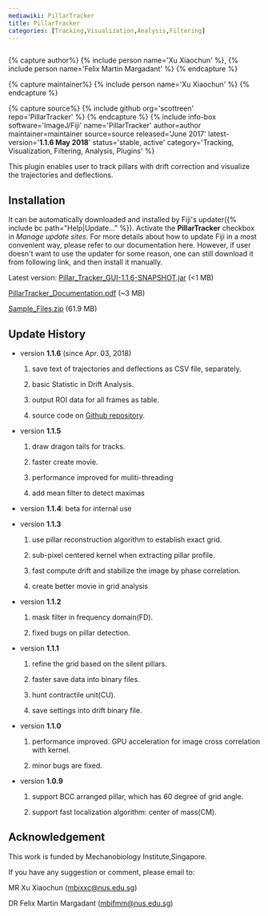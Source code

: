 ```yaml
---
mediawiki: PillarTracker
title: PillarTracker
categories: [Tracking,Visualization,Analysis,Filtering]
---
```


<div style="float:right;">


{% capture author%}
{% include person name='Xu Xiaochun' %}, {% include person name='Felix Martin Margadant' %}
{% endcapture %}

{% capture maintainer%}
{% include person name='Xu Xiaochun' %}
{% endcapture %}

{% capture source%}
{% include github org='scottreen' repo='PillarTracker' %}
{% endcapture %}
{% include info-box software='ImageJ/Fiji' name='PillarTracker' author=author maintainer=maintainer source=source released='June 2017' latest-version='**1.1.6 May 2018**' status='stable, active' category='Tracking, Visualization, Filtering, Analysis, Plugins' %}

</div>

This plugin enables user to track pillars with drift correction and visualize the trajectories and deflections.

## Installation

It can be automatically downloaded and installed by Fiji's updater({% include bc path="Help|Update..." %}). Activate the **PillarTracker** checkbox in *Manage update sites*. For more details about how to update Fiji in a most convenient way, please refer to our documentation here. However, if user doesn't want to use the updater for some reason, one can still download it from following link, and then install it manually.

Latest version: [Pillar_Tracker_GUI-1.1.6-SNAPSHOT.jar](https://github.com/scottreen/PillarTracker/releases/download/v1.1.6/Pillar_Tracker_GUI-1.1.6-SNAPSHOT.jar) (&lt;1 MB)

[PillarTracker_Documentation.pdf](https://github.com/scottreen/PillarTracker/releases/download/v1.1.6/documendation.pdf) (\~3 MB)

[Sample_Files.zip](https://drive.google.com/file/d/0B3hxvkn3VvhCYjFCaWx5dnNpSlE) (61.9 MB)

## Update History

- version **1.1.6** (since Apr. 03, 2018)

    1. save text of trajectories and deflections as CSV file, separately.

    2. basic Statistic in Drift Analysis.

    3. output ROI data for all frames as table.

    4. source code on [Github repository](https://github.com/scottreen/PillarTracker).

- version **1.1.5**
    1. draw dragon tails for tracks.

    2. faster create movie.

    3. performance improved for muliti-threading

    4. add mean filter to detect maximas

- version **1.1.4**: beta for internal use

- version **1.1.3**
    1. use pillar reconstruction algorithm to establish exact grid.

    2. sub-pixel centered kernel when extracting pillar profile.

    3. fast compute drift and stabilize the image by phase correlation. 

    4. create better movie in grid analysis

- version **1.1.2**
    1. mask filter in frequency domain(FD).

    2. fixed bugs on pillar detection.

- version **1.1.1**
    1. refine the grid based on the silent pillars.

    2. faster save data into binary files.

    3. hunt contractile unit(CU).

    4. save settings into drift binary file.

- version **1.1.0**
    1. performance improved. GPU acceleration for image cross correlation with kernel.

    2. minor bugs are fixed.

- version **1.0.9**
    1. support BCC arranged pillar, which has 60 degree of grid angle. 

    2. support fast localization algorithm: center of mass(CM).

## Acknowledgement

This work is funded by Mechanobiology Institute,Singapore.

If you have any suggestion or comment, please email to:

MR Xu Xiaochun (mbixxc@nus.edu.sg)

DR Felix Martin Margadant (mbifmm@nus.edu.sg)
